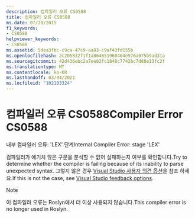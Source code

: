 ```yaml
---
description: 컴파일러 오류 CS0588
title: 컴파일러 오류 CS0588
ms.date: 07/20/2015
f1_keywords:
- CS0588
helpviewer_keywords:
- CS0588
ms.assetid: 5dea3fbc-c9ca-47c9-aa83-c9af43fd155b
ms.openlocfilehash: 2c205832f1f1a864851960404e976a075b9ad31a
ms.sourcegitcommit: 42d436ebc2a7ee02fc1848c7742bc7d80e13fc2f
ms.translationtype: MT
ms.contentlocale: ko-KR
ms.lasthandoff: 03/04/2021
ms.locfileid: "102103324"
---
```

# <a name="compiler-error-cs0588"></a><span data-ttu-id="d5db3-103">컴파일러 오류 CS0588</span><span class="sxs-lookup"><span data-stu-id="d5db3-103">Compiler Error CS0588</span></span>

<span data-ttu-id="d5db3-104">내부 컴파일러 오류: 'LEX' 단계</span><span class="sxs-lookup"><span data-stu-id="d5db3-104">Internal Compiler Error: stage 'LEX'</span></span>

 <span data-ttu-id="d5db3-105">컴파일러가 예기치 않은 구문을 분석할 수 없어 실패하는지 여부를 확인합니다.</span><span class="sxs-lookup"><span data-stu-id="d5db3-105">Try to determine whether the compiler is failing because of its inability to parse unexpected syntax.</span></span> <span data-ttu-id="d5db3-106">그렇지 않은 경우 [Visual Studio 사용자 의견 옵션](/visualstudio/ide/feedback-options)을 참조 하세요.</span><span class="sxs-lookup"><span data-stu-id="d5db3-106">If this is not the case, see [Visual Studio feedback options](/visualstudio/ide/feedback-options).</span></span>

> [!NOTE]
> <span data-ttu-id="d5db3-107">이 컴파일러 오류는 Roslyn에서 더 이상 사용되지 않습니다.</span><span class="sxs-lookup"><span data-stu-id="d5db3-107">This compiler error is no longer used in Roslyn.</span></span>
